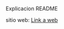 Explicacion README

sitio web:
<a href="https://sosan.github.io/enviado_toni/index.html">Link a web</a>

